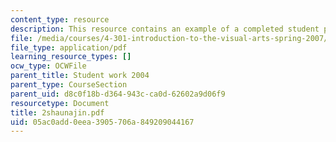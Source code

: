 ```yaml
---
content_type: resource
description: This resource contains an example of a completed student project.
file: /media/courses/4-301-introduction-to-the-visual-arts-spring-2007/05ac0add0eea3905706a849209044167_2shaunajin.pdf
file_type: application/pdf
learning_resource_types: []
ocw_type: OCWFile
parent_title: Student work 2004
parent_type: CourseSection
parent_uid: d8c0f18b-d364-943c-ca0d-62602a9d06f9
resourcetype: Document
title: 2shaunajin.pdf
uid: 05ac0add-0eea-3905-706a-849209044167
---
```

